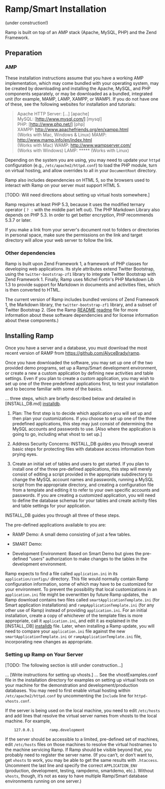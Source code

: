 # Ramp/Smart Installation #

(under construction!)

Ramp is built on top of an AMP stack (Apache, MySQL, PHP) and the
Zend Framework.

## Preparation ##

### AMP ###
These installation instructions assume that you have a working AMP
implementation, which may come bundled with your operating system,
may be created by downloading and installing the Apache, MySQL, and
PHP components separately, or may be downloaded as a bundled,
integrated unit (for example, MAMP, LAMP, XAMPP, or WAMP). If you
do not have one of these, see the following websites for installation
and tutorials:

>   Apache HTTP Server: [...] [apache]  
>   MySQL:  [http://www.mysql.com/] [mysql]  
>   PHP:  [http://www.php.net/] [php]  
>   XAMPP: http://www.apachefriends.org/en/xampp.html  
>       (Works with Mac, Windows & Linux)
>   MAMP: http://www.mamp.info/en/index.html  
>       (Works with Mac)
>   WAMP: http://www.wampserver.com/  
>       (Works with Windows)
>   LAMP: *****
>       (Works with Linux)

Depending on the system you are using, you may need to update your `httpd`
configuration (e.g., `/etc/apache2/httpd.conf`) to load the PHP module,
turn on virtual hosting, and allow overrides to all in your
`DocumentRoot` directory.

Ramp also includes dependencies on HTML 5, so the browsers used to
interact with Ramp on your server must support HTML 5.

[TODO: Will need directions about setting up virtual hosts somewhere.]

Ramp requires at least PHP 5.3, because it uses the modified ternary
operator ( `? :` with the middle part left out).  The PHP Markdown
Library also depends on PHP 5.3.  In order to get better encryption,
PHP recommends 5.3.7 or later.

If you make a link from your server's document root to folders or
directories in personal space, make sure the permissions on the link and
target directory will allow your web server to follow the link.

### Other dependencies ###
Ramp is built upon Zend Framework 1, a framework of PHP classes for
developing web applications.  Its style attributes extend
Twitter Bootstrap, using the `twitter-bootstrap-zf1` library to
integrate Twitter Bootstrap with Zend Framework 1.  Finally, Ramp uses
Michel Fortin's PHP Markdown Lib 1.3 to provide support for Markdown in
documents and activities files, which is then converted to HTML.

The current version of Ramp includes bundled versions of
Zend Framework 1, the Markdown library, the `twitter-bootstrap-zf1`
library, and a subset of Twitter Bootstrap 2.  (See the Ramp [README]
[readme] file for more information about these software dependencies and
for license information about these components.)


## Installing Ramp ##
Once you have a server and a database, you must download the most
recent version of RAMP from https://github.com/AlyceBrady/ramp.

Once you have downloaded the software, you may set up one of the two
provided demo programs, set up a Ramp/Smart development environment, or
create a new a custom application by defining new activities and table
settings.  Even if you plan to create a custom application, you may wish
to set up one of the three predefined applications first, to test your
installation and to become familiar with some of the basics.

... three steps, which are briefly described below and detailed in
[INSTALL_DB.md] [installdb].

1. Plan: The first step is to decide which application you will set up
and then plan your customizations.  If you choose to set up one of the
three predefined applications, this step may just consist of determining
the MySQL accounts and passwords to use.  [Also where the application is
going to go, including what vhost to set up.]

2. Address Security Concerns: INSTALL_DB guides you through several
basic steps for protecting files with database access information from
prying eyes.

3. Create an initial set of tables and users to get started.  If you
plan to install one of the three pre-defined applications, this step
will merely consist of editing a script provided in the appropriate
subdirectory to change the MySQL account names and passwords, 
running a MySQL script from the appropriate directory, and creating a
configuration file from a template and editing it to refer to your own
specific accounts and passwords.  If you are creating a customized
application, you will need to define the database schemas for your
tables and create activity files and table settings for your
application.

INSTALL_DB guides you through all three of these steps.

The pre-defined applications available to you are:

 * RAMP Demo:  A small demo consisting of just a few tables.  

 * SMART Demo:

 * Development Environment: Based on Smart Demo but gives the
   pre-defined "users" authorization to make changes to the tables in
   the development environment.

Ramp expects to find a file called `application.ini` in its
`application/configs/` directory.  This file would normally
contain Ramp configuration information, some of which may have to
be customized for your environment.  To prevent the possibility
that local customizations in an `application.ini` file might be
overwritten by future Ramp updates, the Ramp download contains two
files called `smartApplicationTemplate.ini` (for Smart application
installations) and `rampApplicationTemplate.ini` (for any other use
of Ramp) instead of providing `application.ini`.  For an initial
installation, create a copy of whichever of the template files is
more appropriate, call it `application.ini`, and edit it as explained
in the [INSTALL_DB] [installdb] file.  Later, when installing a Ramp update,
you will need to compare your `application.ini` file against the
new `smartApplicationTemplate.ini` or `rampApplicationTemplate.ini`
file, incorporating new changes as appropriate.

### Setting up Ramp on Your Server ###
[TODO: The following section is still under construction...]

… [Write instructions for setting up vhosts.] … See the vhostExamples.conf
file in the installation directory for examples on setting up virtual
hosts on your machine for the demonstration and development/production
databases.  You may need to first enable virtual hosting within
`/etc/apache2/httpd.conf` by uncommenting the `Include` line for
`httpd-vhosts.conf`.

If the server is being used on the local machine, you need
to edit `/etc/hosts` and add lines that resolve the virtual server
names from vhosts to the local machine.  For example,

        127.0.0.1       ramp.development

If the server should be accessible to a limited, pre-defined set
of machines, edit `/etc/hosts` files on those machines to resolve the
virtual hostnames to the machine servicing Ramp.  If Ramp should
be visible beyond that, you probably need to register the server name.
(If you can’t, or don’t want to, get `vhosts` to work, you may be able
to get the same results with `.htaccess`.  Uncomment the last line and
specify the correct `APPLICATION_ENV` (production, development, testing,
rampdemo, smartdemo, etc.).  Without `vhosts`, though, it’s not
as easy to have multiple Ramp/Smart database environments running on
one server.)

[readme]: /document/index/document/..%252F..%252FREADME.md
[installdb]: /document/index/document/..%252F..%252Finstallation%252FINSTALL_DB.md

